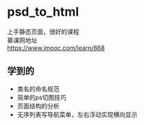 # psd_to_html
上手静态页面，很好的课程  
慕课网地址  
https://www.imooc.com/learn/668  
## 学到的
+ 类名的命名规范
+ 简单的ps切图技巧
+ 页面结构的分析
+ 无序列表写导航菜单，左右浮动实现横向显示
